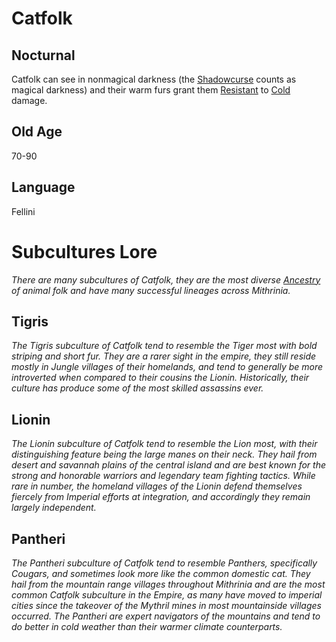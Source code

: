 # Catfolk

## Nocturnal

Catfolk can see in nonmagical darkness (the [Shadowcurse](../../../Game%20Procedures/Hazards/Shadowcurse.md) counts as magical darkness) and their warm furs grant them [Resistant](../../Game%20Procedures/Conditions/Resistant.md) to [Cold](../../Game%20Procedures/Combat/Damage%20Types/Cold.md) damage.

## Old Age

70-90

## Language

Fellini

# Subcultures Lore

*There are many subcultures of Catfolk, they are the most diverse [Ancestry](Ancestry.md) of animal folk and have many successful lineages across Mithrinia.*

## Tigris

*The Tigris subculture of Catfolk tend to resemble the Tiger most with bold striping and short fur. They are a rarer sight in the empire, they still reside mostly in Jungle villages of their homelands, and tend to generally be more introverted when compared to their cousins the Lionin. Historically, their culture has produce some of the most skilled assassins ever.*

## Lionin

*The Lionin subculture of Catfolk tend to resemble the Lion most, with their distinguishing feature being the large manes on their neck. They hail from desert and savannah plains of the central island and are best known for the strong and honorable warriors and legendary team fighting tactics. While rare in number, the homeland villages of the Lionin defend themselves fiercely from Imperial efforts at integration, and accordingly they remain largely independent.*

## Pantheri

*The Pantheri subculture of Catfolk tend to resemble Panthers, specifically Cougars, and sometimes look more like the common domestic cat. They hail from the mountain range villages throughout Mithrinia and are the most common Catfolk subculture in the Empire, as many have moved to imperial cities since the takeover of the Mythril mines in most mountainside villages occurred. The Pantheri are expert navigators of the mountains and tend to do better in cold weather than their warmer climate counterparts.*
